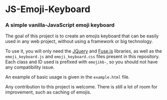 # JS-Emoji-Keyboard
### A simple vanilla-JavaScript emoji keyboard

The goal of this project is to create an emojis keyboard that can be easily used in any web project, without using a framework or big
technology.

To use it, you will only need the [JQuery](https://jquery.com/) and [Fuse.js](https://fusejs.io/) libraries, as well as the
`emoji_keyboard.js` and `emoji_keyboard.css` files present in this repository. Each class and ID used is prefixed with `emojikb-`, so
you should not have any compatibility issue.

An example of basic usage is given in the `example.html` file.

Any contribution to this project is welcome. There is still a lot of room for improvement, such as caching of emojis.
